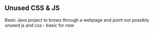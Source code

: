 ## Unused CSS & JS

Basic Java project to brows through a webpage and point out possibly unused js and css - basic for now
